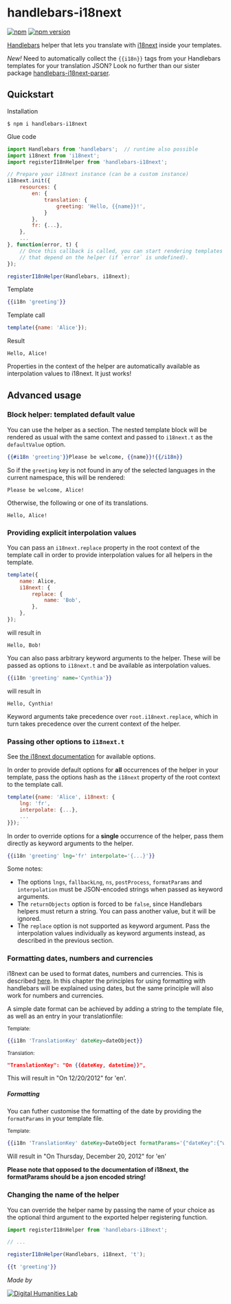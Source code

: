 # handlebars-i18next

[![npm](https://img.shields.io/npm/dt/handlebars-i18next)](https://badge.fury.io/js/handlebars-i18next) [![npm version](https://badge.fury.io/js/handlebars-i18next.svg)](https://badge.fury.io/js/handlebars-i18next)

[Handlebars][handlebars] helper that lets you translate with [i18next][i18next] inside your templates.

*New!* Need to automatically collect the `{{i18n}}` tags from your Handlebars templates for your translation JSON? Look no further than our sister package [handlebars-i18next-parser][parser].

[handlebars]: https://handlebarsjs.com
[i18next]: https://www.i18next.com
[parser]: https://www.npmjs.com/package/handlebars-i18next-parser


## Quickstart

Installation

```console
$ npm i handlebars-i18next
```

Glue code

```js
import Handlebars from 'handlebars';  // runtime also possible
import i18next from 'i18next';
import registerI18nHelper from 'handlebars-i18next';

// Prepare your i18next instance (can be a custom instance)
i18next.init({
    resources: {
        en: {
            translation: {
                greeting: 'Hello, {{name}}!',
            }
        },
        fr: {...},
    },
    ...
}, function(error, t) {
    // Once this callback is called, you can start rendering templates
    // that depend on the helper (if `error` is undefined).
});

registerI18nHelper(Handlebars, i18next);
```

Template

```hbs
{{i18n 'greeting'}}
```

Template call

```js
template({name: 'Alice'});
```

Result

```
Hello, Alice!
```

Properties in the context of the helper are automatically available as interpolation values to i18next. It just works!


## Advanced usage

### Block helper: templated default value

You can use the helper as a section. The nested template block will be rendered as usual with the same context and passed to `i18next.t` as the `defaultValue` option.

```hbs
{{#i18n 'greeting'}}Please be welcome, {{name}}!{{/i18n}}
```

So if the `greeting` key is not found in any of the selected languages in the current namespace, this will be rendered:

```
Please be welcome, Alice!
```

Otherwise, the following or one of its translations.

```
Hello, Alice!
```


### Providing explicit interpolation values

You can pass an `i18next.replace` property in the root context of the template call in order to provide interpolation values for all helpers in the template.

```js
template({
    name: Alice,
    i18next: {
        replace: {
            name: 'Bob',
        },
    },
});
```

will result in

```
Hello, Bob!
```

You can also pass arbitrary keyword arguments to the helper. These will be passed as options to `i18next.t` and be available as interpolation values.

```hbs
{{i18n 'greeting' name='Cynthia'}}
```

will result in

```
Hello, Cynthia!
```

Keyword arguments take precedence over `root.i18next.replace`, which in turn takes precedence over the current context of the helper.


### Passing other options to `i18next.t`

See [the i18next documentation][i18n-doc] for available options.

[i18n-doc]: https://www.i18next.com/translation-function/essentials#overview-options

In order to provide default options for **all** occurrences of the helper in your template, pass the options hash as the `i18next` property of the root context to the template call.

```js
template({name: 'Alice', i18next: {
    lng: 'fr',
    interpolate: {...},
    ...
}});
```

In order to override options for a **single** occurrence of the helper, pass them directly as keyword arguments to the helper.

```hbs
{{i18n 'greeting' lng='fr' interpolate='{...}'}}
```

Some notes:

 - The options `lngs`, `fallbackLng`, `ns`, `postProcess`, `formatParams` and `interpolation` must be JSON-encoded strings when passed as keyword arguments.
 - The `returnObjects` option is forced to be `false`, since Handlebars helpers must return a string. You can pass another value, but it will be ignored.
 - The `replace` option is not supported as keyword argument. Pass the interpolation values individually as keyword arguments instead, as described in the previous section.

### Formatting dates, numbers and currencies
i18next can be used to format dates, numbers and currencies. This is described [here](https://www.i18next.com/translation-function/formatting). In this chapter the principles for using formatting with handlebars will be explained using dates, but the same principle will also work for numbers and currencies.

A simple date format can be achieved by adding a string to the template file, as well as an entry in your translationfile:

<sub>Template:</sub>
```hbs {data-filename="test.py"}
{{i18n 'TranslationKey' dateKey=dateObject}}
```
<sub>Translation:</sub>
```json
"TranslationKey": "On {{dateKey, datetime}}",
```
This will result in "On 12/20/2012" for 'en'.

##### Formatting
You can futher customise the formatting of the date by providing the `formatParams` in your template file.  

<sub>Template:</sub>
```hbs
{{i18n 'TranslationKey' dateKey=DateObject formatParams='{"dateKey":{"weekday":  "long",  "year":  "numeric",  "month":  "long",  "day":  "numeric"}}'}}
```
Will result in "On Thursday, December 20, 2012" for 'en'

**Please note that opposed to the documentation of i18next, the formatParams should be a json encoded string!**

### Changing the name of the helper

You can override the helper name by passing the name of your choice as the optional third argument to the exported helper registering function.

```js
import registerI18nHelper from 'handlebars-i18next';

// ...

registerI18nHelper(Handlebars, i18next, 't');
```

```hbs
{{t 'greeting'}}
```


*Made by*

[![Digital Humanities Lab](http://dhstatic.hum.uu.nl/logo-lab/png/dighum-logo.png)](https://dig.hum.uu.nl)
